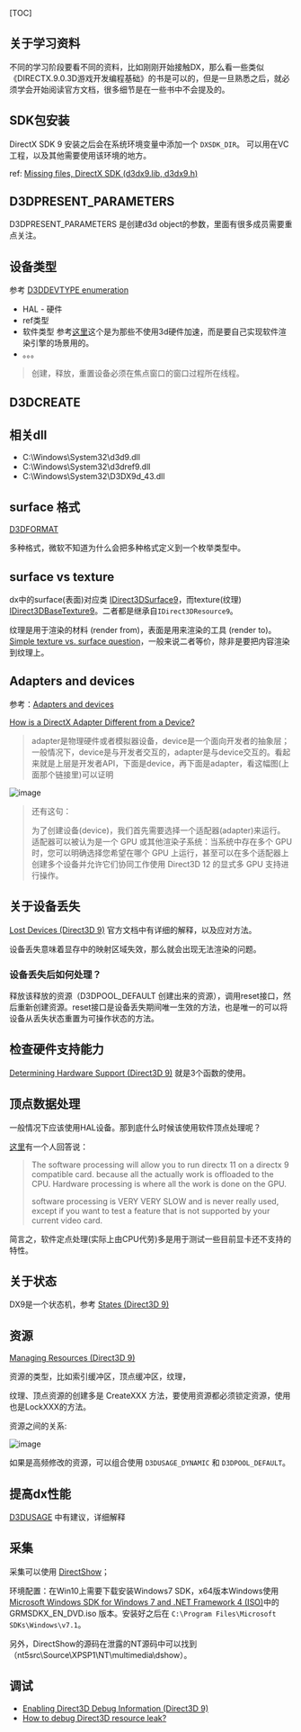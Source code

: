[TOC]

## 关于学习资料

不同的学习阶段要看不同的资料，比如刚刚开始接触DX，那么看一些类似《DIRECTX.9.0.3D游戏开发编程基础》的书是可以的，但是一旦熟悉之后，就必须学会开始阅读官方文档，很多细节是在一些书中不会提及的。

## SDK包安装

DirectX SDK 9 安装之后会在系统环境变量中添加一个 `DXSDK_DIR`。 可以用在VC工程，以及其他需要使用该环境的地方。

ref: [Missing files, DirectX SDK (d3dx9.lib, d3dx9.h)](https://stackoverflow.com/questions/17015088/missing-files-directx-sdk-d3dx9-lib-d3dx9-h)

## D3DPRESENT\_PARAMETERS

D3DPRESENT\_PARAMETERS 是创建d3d object的参数，里面有很多成员需要重点关注。

## 设备类型

参考 [D3DDEVTYPE enumeration](https://docs.microsoft.com/en-us/windows/win32/direct3d9/d3ddevtype)

*   HAL - 硬件
*   ref类型
*   软件类型 参考[这里](https://www.gamedev.net/forums/topic/70256-d3ddevtype_ref-or-d3ddevtype_hal/1341367)这个是为那些不使用3d硬件加速，而是要自己实现软件渲染引擎的场景用的。
*   。。。

> 创建，释放，重置设备必须在焦点窗口的窗口过程所在线程。

## D3DCREATE

## 相关dll

*   C:\Windows\System32\d3d9.dll
*   C:\Windows\System32\d3dref9.dll
*   C:\Windows\System32\D3DX9d\_43.dll

## surface 格式

[D3DFORMAT](https://docs.microsoft.com/en-us/windows/win32/direct3d9/d3dformat)

多种格式，微软不知道为什么会把多种格式定义到一个枚举类型中。

## surface vs texture

dx中的surface(表面)对应类 [IDirect3DSurface9](https://docs.microsoft.com/en-us/windows/win32/api/d3d9helper/nn-d3d9helper-idirect3dsurface9)，而texture(纹理) [IDirect3DBaseTexture9](https://docs.microsoft.com/en-us/windows/win32/api/d3d9helper/nn-d3d9helper-idirect3dbasetexture9)。二者都是继承自`IDirect3DResource9`。

纹理是用于渲染的材料 (render from)，表面是用来渲染的工具 (render to)。[Simple texture vs. surface question](https://www.gamedev.net/forums/topic/410447-simple-texture-vs-surface-question/3732800/)，一般来说二者等价，除非是要把内容渲染到纹理上。

## Adapters and devices

参考：[Adapters and devices](https://www.milty.nl/grad_guide/basic_implementation/d3d12/device.html)

[How is a DirectX Adapter Different from a Device?](https://gamedev.stackexchange.com/questions/125407/how-is-a-directx-adapter-different-from-a-device)

> adapter是物理硬件或者模拟器设备，device是一个面向开发者的抽象层；一般情况下，device是与开发者交互的，adapter是与device交互的。看起来就是上层是开发者API，下面是device，再下面是adapter，看这幅图(上面那个链接里)可以证明

![image](./adapter_device.svg)

> 还有这句：
>
> 为了创建设备(device)，我们首先需要选择一个适配器(adapter)来运行。适配器可以被认为是一个 GPU 或其他渲染子系统：当系统中存在多个 GPU 时，您可以明确选择您希望在哪个 GPU 上运行，甚至可以在多个适配器上创建多个设备并允许它们协同工作使用 Direct3D 12 的显式多 GPU 支持进行操作。

## 关于设备丢失

[Lost Devices (Direct3D 9)](https://docs.microsoft.com/en-us/windows/win32/direct3d9/lost-devices) 官方文档中有详细的解释，以及应对方法。

设备丢失意味着显存中的映射区域失效，那么就会出现无法渲染的问题。

### 设备丢失后如何处理？

释放该释放的资源（D3DPOOL\_DEFAULT 创建出来的资源），调用reset接口，然后重新创建资源。reset接口是设备丢失期间唯一生效的方法，也是唯一的可以将设备从丢失状态重置为可操作状态的方法。

## 检查硬件支持能力

[Determining Hardware Support (Direct3D 9)](https://docs.microsoft.com/en-us/windows/win32/direct3d9/determining-hardware-support) 就是3个函数的使用。

## 顶点数据处理

一般情况下应该使用HAL设备。那到底什么时候该使用软件顶点处理呢？

[这里](https://gamedev.net/forums/topic/614116-difference-between-hardware-vertex-processing-and-software-vertex-processing/4879255/)有一个人回答说：

> The software processing will allow you to run directx 11 on a directx 9 compatible card. because all the actually work is offloaded to the CPU.
> Hardware processing is where all the work is done on the GPU.
>
> software processing is VERY VERY SLOW and is never really used, except if you want to test a feature that is not supported by your current video card.

简言之，软件定点处理(实际上由CPU代劳)多是用于测试一些目前显卡还不支持的特性。

## 关于状态

DX9是一个状态机，参考 [States (Direct3D 9)](https://docs.microsoft.com/en-us/windows/win32/direct3d9/states)

## 资源

[Managing Resources (Direct3D 9)](https://docs.microsoft.com/en-us/windows/win32/direct3d9/managing-resources)

资源的类型，比如索引缓冲区，顶点缓冲区，纹理，

纹理、顶点资源的创建多是 CreateXXX 方法，要使用资源都必须锁定资源，使用也是LockXXX的方法。

资源之间的关系:

![image](./resourcerelationship.png)

如果是高频修改的资源，可以组合使用 `D3DUSAGE_DYNAMIC` 和 `D3DPOOL_DEFAULT`。

## 提高dx性能

[D3DUSAGE](https://docs.microsoft.com/en-us/windows/win32/direct3d9/d3dusage) 中有建议，详细解释

## 采集

采集可以使用 [DirectShow](https://docs.microsoft.com/en-us/windows/win32/directshow/video-capture)；

环境配置：在Win10上需要下载安装Windows7 SDK，x64版本Windows使用 [Microsoft Windows SDK for Windows 7 and .NET Framework 4 (ISO)](https://www.microsoft.com/en-us/download/details.aspx?id=8442)中的 GRMSDKX\_EN\_DVD.iso 版本。安装好之后在 `C:\Program Files\Microsoft SDKs\Windows\v7.1`。

另外，DirectShow的源码在泄露的NT源码中可以找到（nt5src\Source\XPSP1\NT\multimedia\dshow）。

## 调试

*   [Enabling Direct3D Debug Information (Direct3D 9)](https://learn.microsoft.com/en-us/windows/win32/direct3d9/enabling-direct3d-debug-information)
*   [How to debug Direct3D resource leak?](https://gamedev.stackexchange.com/questions/49614/how-to-debug-direct3d-resource-leak)

